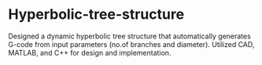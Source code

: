 # Hyperbolic-tree-structure
Designed a dynamic hyperbolic tree structure that automatically generates G-code from input parameters (no.of  branches and diameter). Utilized CAD, MATLAB, and C++ for design and implementation.
